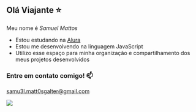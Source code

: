 ## Olá Viajante ⭐

Meu nome é *Samuel Mattos*
- Estou estudando na [Alura](https://www.alura.com.br)
- Estou me desenvolvendo na linguagem JavaScript
- Utilizo esse espaço para minha organização e compartilhamento dos meus projetos desenvolvidos

### Entre em contato comigo! 📫

samu3l.matt0sgalter@gmail.com

![](https://media1.tenor.com/m/jS0BujhdN7EAAAAC/love.gif)
